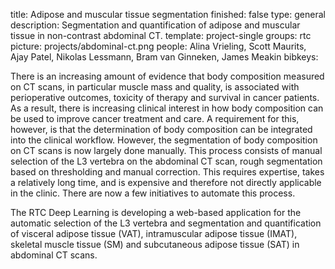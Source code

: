 title: Adipose and muscular tissue segmentation
finished: false
type: general
description: Segmentation and quantification of adipose and muscular tissue in non-contrast abdominal CT.
template: project-single
groups: rtc
picture: projects/abdominal-ct.png
people: Alina Vrieling, Scott Maurits, Ajay Patel, Nikolas Lessmann, Bram van Ginneken, James Meakin
bibkeys: 

There is an increasing amount of evidence that body composition measured on CT scans, in particular muscle mass and quality, is associated with perioperative outcomes, toxicity of therapy and survival in cancer patients. As a result, there is increasing clinical interest in how body composition can be used to improve cancer treatment and care. A requirement for this, however, is that the determination of body composition can be integrated into the clinical workflow. However, the segmentation of body composition on CT scans is now largely done manually. This process consists of manual selection of the L3 vertebra on the abdominal CT scan, rough segmentation based on thresholding and manual correction. This requires expertise, takes a relatively long time, and is expensive and therefore not directly applicable in the clinic. There are now a few initiatives to automate this process. 
<br>

The RTC Deep Learning is developing a web-based application for the automatic selection of the L3 vertebra and segmentation and quantification of visceral adipose tissue (VAT), intramuscular adipose tissue (IMAT), skeletal muscle tissue (SM) and subcutaneous adipose tissue (SAT) in abdominal CT scans.
